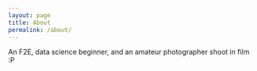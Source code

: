 ```yaml
---
layout: page
title: About
permalink: /about/
---
```


An F2E, data science beginner, and an amateur photographer shoot in film :P
